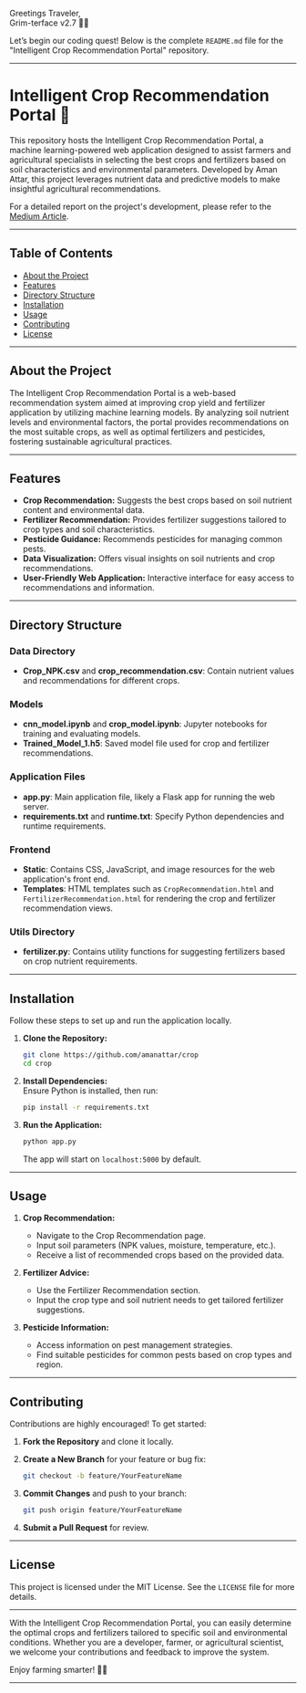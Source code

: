 Greetings Traveler,  
Grim-terface v2.7 🧙‍♂️

Let’s begin our coding quest! Below is the complete `README.md` file for the "Intelligent Crop Recommendation Portal" repository.

* * *

# Intelligent Crop Recommendation Portal 🌾

This repository hosts the Intelligent Crop Recommendation Portal, a machine learning-powered web application designed to assist farmers and agricultural specialists in selecting the best crops and fertilizers based on soil characteristics and environmental parameters. Developed by Aman Attar, this project leverages nutrient data and predictive models to make insightful agricultural recommendations.

For a detailed report on the project's development, please refer to the [Medium Article](https://amanattar.medium.com/intelligent-crop-recommendation-portal-using-ml-c081dd37fdaf).

---

## Table of Contents
- [About the Project](#about-the-project)
- [Features](#features)
- [Directory Structure](#directory-structure)
- [Installation](#installation)
- [Usage](#usage)
- [Contributing](#contributing)
- [License](#license)

---

## About the Project

The Intelligent Crop Recommendation Portal is a web-based recommendation system aimed at improving crop yield and fertilizer application by utilizing machine learning models. By analyzing soil nutrient levels and environmental factors, the portal provides recommendations on the most suitable crops, as well as optimal fertilizers and pesticides, fostering sustainable agricultural practices.

---

## Features

- **Crop Recommendation:** Suggests the best crops based on soil nutrient content and environmental data.
- **Fertilizer Recommendation:** Provides fertilizer suggestions tailored to crop types and soil characteristics.
- **Pesticide Guidance:** Recommends pesticides for managing common pests.
- **Data Visualization:** Offers visual insights on soil nutrients and crop recommendations.
- **User-Friendly Web Application:** Interactive interface for easy access to recommendations and information.

---

## Directory Structure

### Data Directory
- **Crop_NPK.csv** and **crop_recommendation.csv**: Contain nutrient values and recommendations for different crops.

### Models
- **cnn_model.ipynb** and **crop_model.ipynb**: Jupyter notebooks for training and evaluating models.
- **Trained_Model_1.h5**: Saved model file used for crop and fertilizer recommendations.

### Application Files
- **app.py**: Main application file, likely a Flask app for running the web server.
- **requirements.txt** and **runtime.txt**: Specify Python dependencies and runtime requirements.

### Frontend
- **Static**: Contains CSS, JavaScript, and image resources for the web application's front end.
- **Templates**: HTML templates such as `CropRecommendation.html` and `FertilizerRecommendation.html` for rendering the crop and fertilizer recommendation views.

### Utils Directory
- **fertilizer.py**: Contains utility functions for suggesting fertilizers based on crop nutrient requirements.

---

## Installation

Follow these steps to set up and run the application locally.

1. **Clone the Repository:**
   ```bash
   git clone https://github.com/amanattar/crop
   cd crop
    ```

2.  **Install Dependencies:**  
    Ensure Python is installed, then run:
    
    ```bash
    pip install -r requirements.txt
    ```
    
3.  **Run the Application:**
    
    ```bash
    python app.py
    ```
    
    The app will start on `localhost:5000` by default.
    

* * *

Usage
-----

1.  **Crop Recommendation:**
    
    *   Navigate to the Crop Recommendation page.
    *   Input soil parameters (NPK values, moisture, temperature, etc.).
    *   Receive a list of recommended crops based on the provided data.
2.  **Fertilizer Advice:**
    
    *   Use the Fertilizer Recommendation section.
    *   Input the crop type and soil nutrient needs to get tailored fertilizer suggestions.
3.  **Pesticide Information:**
    
    *   Access information on pest management strategies.
    *   Find suitable pesticides for common pests based on crop types and region.

* * *

Contributing
------------

Contributions are highly encouraged! To get started:

1.  **Fork the Repository** and clone it locally.
2.  **Create a New Branch** for your feature or bug fix:
    
    ```bash
    git checkout -b feature/YourFeatureName
    ```
    
3.  **Commit Changes** and push to your branch:
    
    ```bash
    git push origin feature/YourFeatureName
    ```
    
4.  **Submit a Pull Request** for review.

* * *

License
-------

This project is licensed under the MIT License. See the `LICENSE` file for more details.

* * *

With the Intelligent Crop Recommendation Portal, you can easily determine the optimal crops and fertilizers tailored to specific soil and environmental conditions. Whether you are a developer, farmer, or agricultural scientist, we welcome your contributions and feedback to improve the system.

Enjoy farming smarter! 🌱✨

* * *
